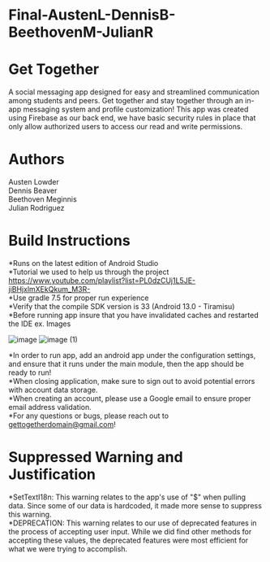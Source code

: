 # Final-AustenL-DennisB-BeethovenM-JulianR

# Get Together
A social messaging app designed for easy and streamlined communication among students and peers. Get together and stay together through an in-app messaging system and profile customization!
This app was created using Firebase as our back end, we have basic security rules in place that only allow authorized users to access our read and write permissions.

# Authors
Austen Lowder\
Dennis Beaver\
Beethoven Meginnis\
Julian Rodriguez

# Build Instructions
*Runs on the latest edition of Android Studio\
*Tutorial we used to help us through the project https://www.youtube.com/playlist?list=PL0dzCUj1L5JE-jiBHjxlmXEkQkum_M3R- \
*Use gradle 7.5 for proper run experience\
*Verify that the compile SDK version is 33 (Android 13.0 - Tiramisu)\
*Before running app insure that you have invalidated caches and restarted the IDE ex. Images


![image](https://user-images.githubusercontent.com/112116586/232137208-aef1079a-ca62-46d7-aa34-347d3dffca21.png)
![image (1)](https://user-images.githubusercontent.com/112116586/232137229-d400d01f-adee-4740-9e31-21365d17bfee.png)

*In order to run app, add an android app under the configuration settings, and ensure that it runs under the main module, then the app should be ready to run!\
*When closing application, make sure to sign out to avoid potential errors with account data storage.\
*When creating an account, please use a Google email to ensure proper email address validation.\
*For any questions or bugs, please reach out to gettogetherdomain@gmail.com!

# Suppressed Warning and Justification
*SetTextI18n: This warning relates to the app's use of "$" when pulling data. Since some of our data is hardcoded, it made more sense to suppress this warning.\
*DEPRECATION: This warning relates to our use of deprecated features in the process of accepting user input. While we did find other methods for accepting these values, the deprecated features were most efficient for what we were trying to accomplish.
